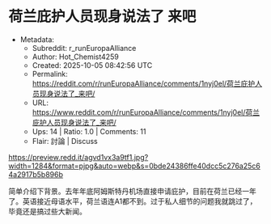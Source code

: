 # 荷兰庇护人员现身说法了 来吧

- Metadata:
  - Subreddit: r_runEuropaAlliance
  - Author: Hot_Chemist4259
  - Created: 2025-10-05 08:42:56 UTC
  - Permalink: https://reddit.com/r/runEuropaAlliance/comments/1nyj0el/荷兰庇护人员现身说法了_来吧/
  - URL: https://www.reddit.com/r/runEuropaAlliance/comments/1nyj0el/荷兰庇护人员现身说法了_来吧/
  - Ups: 14 | Ratio: 1.0 | Comments: 11
  - Flair: 討論 | Discuss


<https://preview.redd.it/agvd1vx3a9tf1.jpg?width=1284&format=pjpg&auto=webp&s=0bde24386ffe40dcc5c276a25c64a2917b5b896b>

简单介绍下背景。去年年底阿姆斯特丹机场直接申请庇护，目前在荷兰已经一年了。英语接近母语水平，荷兰语连A1都不到。过于私人细节的问题我就跳过了，毕竟还是搞过些大新闻。

